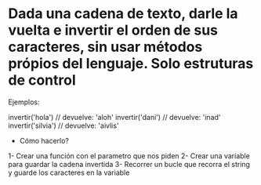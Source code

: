 # Dada una cadena de texto, darle la vuelta e invertir el orden de sus caracteres, sin usar métodos própios del lenguaje. Solo estruturas de control

Ejemplos: 

invertir('hola') // devuelve: 'aloh'
invertir('dani') // devuelve: 'inad'
invertir('silvia') // devuelve: 'aivlis'

- Cómo hacerlo?

1- Crear una función con el parametro que nos piden
2- Crear una variable para guardar la cadena invertida 
3- Recorrer un bucle que recorra el string y guarde los caracteres en la variable




